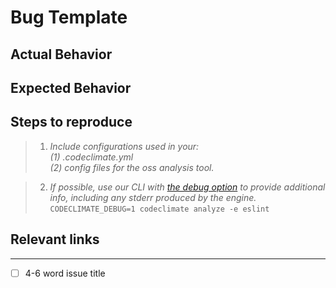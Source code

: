 # Bug Template

## Actual Behavior

## Expected Behavior

## Steps to reproduce

> 1. _Include configurations used in your: <br>
> (1) .codeclimate.yml <br>
> (2) config files for the oss analysis tool._<br>

> 2. _If possible, use our CLI with [the debug option](https://github.com/codeclimate/codeclimate#environment-variables) to provide additional info, including any stderr produced by the engine._ `CODECLIMATE_DEBUG=1 codeclimate analyze -e eslint`


## Relevant links

----
- [ ] 4-6 word issue title 
